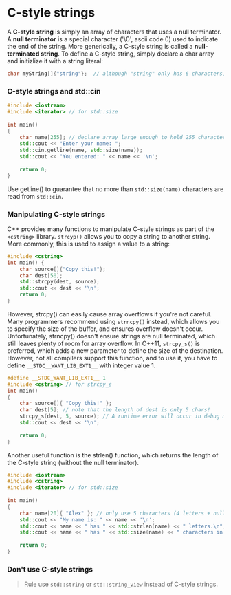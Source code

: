 # C-style strings
A **C-style string** is simply an array of characters that uses a null terminator. A **null terminator** is a special character ('\0', ascii code 0) used to indicate the end of the string. More generically, a C-style string is called a **null-terminated string**.
To define a C-style string, simply declare a char array and initizlize it with a string literal:

```cpp
char myString[]{"string"};  // although "string" only has 6 characters, C++ automatically adds a null terminator to the end o fthe string for us.
```
### C-style strings and std::cin

```cpp
#include <iostream>
#include <iterator> // for std::size
 
int main()
{
    char name[255]; // declare array large enough to hold 255 characters
    std::cout << "Enter your name: ";
    std::cin.getline(name, std::size(name));
    std::cout << "You entered: " << name << '\n';
 
    return 0;
}
```
Use getline() to guarantee that no more than `std::size(name)` characters are read from `std::cin`.
### Manipulating C-style strings
C++ provides many functions to manipulate C-style strings as part of the `<cstring>` library.
`strcyp()` allows you to copy a string to another string. More commonly, this is used to assign a value to a string:

```cpp
#include <cstring>
int main() {
    char source[]{"Copy this!"};
    char dest[50];
    std::strcpy(dest, source);
    std::cout << dest << '\n';
    return 0;
}
```
However, strcpy() can easily cause array overflows if you're not careful.
Many programmers recommend using `strncpy()` instead, which allows you to specify the size of the buffer, and ensures overflow doesn't occur. Unfortunately, strncpy() doesn't ensure strings are null terminated, which still leaves plenty of room for array overflow.
In C++11, `strcpy_s()` is preferred, which adds a new parameter to define the size of the destination. However, not all compilers support this function, and to use it, you have to define `__STDC__WANT_LIB_EXT1__` with integer value 1.
```cpp
#define __STDC_WANT_LIB_EXT1__ 1
#include <cstring> // for strcpy_s
int main()
{
    char source[]{ "Copy this!" };
    char dest[5]; // note that the length of dest is only 5 chars!
    strcpy_s(dest, 5, source); // A runtime error will occur in debug mode
    std::cout << dest << '\n';
 
    return 0;
}
```
Another useful function is the strlen() function, which returns the length of the C-style string (without the null terminator).
```cpp
#include <iostream>
#include <cstring>
#include <iterator> // for std::size
 
int main()
{
    char name[20]{ "Alex" }; // only use 5 characters (4 letters + null terminator)
    std::cout << "My name is: " << name << '\n';
    std::cout << name << " has " << std::strlen(name) << " letters.\n";
    std::cout << name << " has " << std::size(name) << " characters in the array.\n"; // use sizeof(name) / sizeof(name[0]) if not C++17 capable
 
    return 0;
}
```
### Don't use C-style strings
>Rule
>use `std::string` or `std::string_view` instead of C-style strings.
